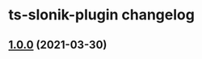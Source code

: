 # ts-slonik-plugin changelog

## [1.0.0](https://github.com/hoonoh/ts-slonik-plugin/compare/ffdec390bd4a3421731a888e6cf214f752870568...v1.0.0) (2021-03-30)
